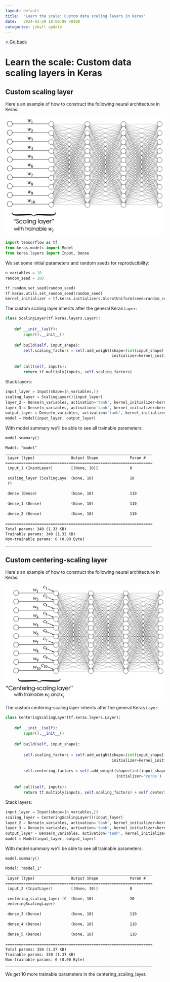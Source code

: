 ```yaml
---
layout: default
title:  "Learn the scale: Custom data scaling layers in Keras"
date:   2024-02-29 10:00:00 +0100
categories: jekyll update
---
```


<p>
   <a href="/kamilazdybal.github.io/#blog">
      < Go back
  </a>
</p>

# Learn the scale: Custom data scaling layers in Keras

## Custom scaling layer

Here's an example of how to construct the following neural architecture in Keras:

<p align="center">
  <img src="https://github.com/kamilazdybal/kamilazdybal.github.io/raw/main/_posts/keras-scaling-layer.png" width="700">
</p>

```python
import tensorflow as tf
from keras.models import Model
from keras.layers import Input, Dense
```

We set some initial parameters and random seeds for reproducibility:

```python
n_variables = 10
random_seed = 100
```

```python
tf.random.set_seed(random_seed)
tf.keras.utils.set_random_seed(random_seed)
kernel_initializer = tf.keras.initializers.GlorotUniform(seed=random_seed)
```

The custom scaling layer inherits after the general Keras `Layer`:

```python
class ScalingLayer(tf.keras.layers.Layer):

    def __init__(self):
        super().__init__()

    def build(self, input_shape):
        self.scaling_factors = self.add_weight(shape=(int(input_shape[-1]),),
                                               initializer=kernel_initializer)

    def call(self, inputs):
        return tf.multiply(inputs, self.scaling_factors)
```

Stack layers:

```python
input_layer = Input(shape=(n_variables,))
scaling_layer = ScalingLayer()(input_layer)
layer_2 = Dense(n_variables, activation='tanh', kernel_initializer=kernel_initializer)(scaling_layer)
layer_3 = Dense(n_variables, activation='tanh', kernel_initializer=kernel_initializer)(layer_2)
output_layer = Dense(n_variables, activation='tanh', kernel_initializer=kernel_initializer)(layer_3)
model = Model(input_layer, output_layer)
```

With model summary we'll be able to see all trainable parameters:

```python
model.summary()
```

```text
Model: "model"
_________________________________________________________________
 Layer (type)                Output Shape              Param #   
=================================================================
 input_1 (InputLayer)        [(None, 10)]              0         

 scaling_layer (ScalingLaye  (None, 10)                10        
 r)                                                              

 dense (Dense)               (None, 10)                110       

 dense_1 (Dense)             (None, 10)                110       

 dense_2 (Dense)             (None, 10)                110       

=================================================================
Total params: 340 (1.33 KB)
Trainable params: 340 (1.33 KB)
Non-trainable params: 0 (0.00 Byte)
_________________________________________________________________
```

## Custom centering-scaling layer

Here's an example of how to construct the following neural architecture in Keras:

<p align="center">
  <img src="https://github.com/kamilazdybal/kamilazdybal.github.io/raw/main/_posts/keras-centering-scaling-layer.png" width="700">
</p>

The custom centering-scaling layer inherits after the general Keras `Layer`:

```python
class CenteringScalingLayer(tf.keras.layers.Layer):

    def __init__(self):
        super().__init__()

    def build(self, input_shape):
        
        self.scaling_factors = self.add_weight(shape=(int(input_shape[-1]),),
                                               initializer=kernel_initializer)
        
        self.centering_factors = self.add_weight(shape=(int(input_shape[-1]),),
                                                 initializer='zeros')

    def call(self, inputs):
        return tf.multiply(inputs, self.scaling_factors) + self.centering_factors
```

Stack layers:

```python
input_layer = Input(shape=(n_variables,))
scaling_layer = CenteringScalingLayer()(input_layer)
layer_2 = Dense(n_variables, activation='tanh', kernel_initializer=kernel_initializer)(scaling_layer)
layer_3 = Dense(n_variables, activation='tanh', kernel_initializer=kernel_initializer)(layer_2)
output_layer = Dense(n_variables, activation='tanh', kernel_initializer=kernel_initializer)(layer_3)
model = Model(input_layer, output_layer)
```

With model summary we'll be able to see all trainable parameters:

```python
model.summary()
```

```text
Model: "model_1"
_________________________________________________________________
 Layer (type)                Output Shape              Param #   
=================================================================
 input_2 (InputLayer)        [(None, 10)]              0         

 centering_scaling_layer (C  (None, 10)                20        
 enteringScalingLayer)                                           

 dense_3 (Dense)             (None, 10)                110       

 dense_4 (Dense)             (None, 10)                110       

 dense_5 (Dense)             (None, 10)                110       

=================================================================
Total params: 350 (1.37 KB)
Trainable params: 350 (1.37 KB)
Non-trainable params: 0 (0.00 Byte)
_________________________________________________________________
```

We get 10 more trainable parameters in the centering_scaling_layer.
